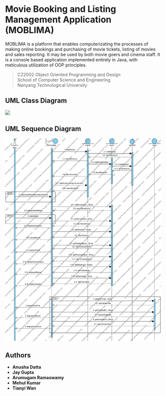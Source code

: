 # Movie Booking and Listing Management Application (MOBLIMA)

MOBLIMA is a platform that enables computerizating the processes of making online bookings and purchasing of movie tickets, listing of movies and sales reporting. It may be used by both movie goers and cinema staff. 
It is a console based application implemented entirely in Java, with meticulous utilization of OOP principles. 

> CZ2002 Object Oriented Programming and Design \
> School of Computer Science and Engineering \
> Nanyang Technological University

## UML Class Diagram

<img src= "./UMLClassDiagram.jpg" width="700">

## UML Sequence Diagram

<img src= "./UMLSequenceDiagram.jpeg" width="700">

## Authors

* **Anusha Datta**
* **Jay Gupta**
* **Arumugam Ramaswamy**
* **Mehul Kumar**
* **Tianyi Wan**
